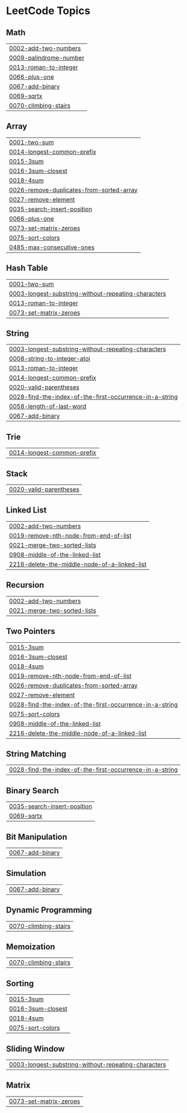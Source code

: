 <!---LeetCode Topics Start-->
# LeetCode Topics
## Math
|  |
| ------- |
| [0002-add-two-numbers](https://github.com/Akhil-vk18/leetcode_Hackerearth/tree/master/0002-add-two-numbers) |
| [0009-palindrome-number](https://github.com/Akhil-vk18/leetcode_Hackerearth/tree/master/0009-palindrome-number) |
| [0013-roman-to-integer](https://github.com/Akhil-vk18/leetcode_Hackerearth/tree/master/0013-roman-to-integer) |
| [0066-plus-one](https://github.com/Akhil-vk18/leetcode_Hackerearth/tree/master/0066-plus-one) |
| [0067-add-binary](https://github.com/Akhil-vk18/leetcode_Hackerearth/tree/master/0067-add-binary) |
| [0069-sqrtx](https://github.com/Akhil-vk18/leetcode_Hackerearth/tree/master/0069-sqrtx) |
| [0070-climbing-stairs](https://github.com/Akhil-vk18/leetcode_Hackerearth/tree/master/0070-climbing-stairs) |
## Array
|  |
| ------- |
| [0001-two-sum](https://github.com/Akhil-vk18/leetcode_Hackerearth/tree/master/0001-two-sum) |
| [0014-longest-common-prefix](https://github.com/Akhil-vk18/leetcode_Hackerearth/tree/master/0014-longest-common-prefix) |
| [0015-3sum](https://github.com/Akhil-vk18/leetcode_Hackerearth/tree/master/0015-3sum) |
| [0016-3sum-closest](https://github.com/Akhil-vk18/leetcode_Hackerearth/tree/master/0016-3sum-closest) |
| [0018-4sum](https://github.com/Akhil-vk18/leetcode_Hackerearth/tree/master/0018-4sum) |
| [0026-remove-duplicates-from-sorted-array](https://github.com/Akhil-vk18/leetcode_Hackerearth/tree/master/0026-remove-duplicates-from-sorted-array) |
| [0027-remove-element](https://github.com/Akhil-vk18/leetcode_Hackerearth/tree/master/0027-remove-element) |
| [0035-search-insert-position](https://github.com/Akhil-vk18/leetcode_Hackerearth/tree/master/0035-search-insert-position) |
| [0066-plus-one](https://github.com/Akhil-vk18/leetcode_Hackerearth/tree/master/0066-plus-one) |
| [0073-set-matrix-zeroes](https://github.com/Akhil-vk18/leetcode_Hackerearth/tree/master/0073-set-matrix-zeroes) |
| [0075-sort-colors](https://github.com/Akhil-vk18/leetcode_Hackerearth/tree/master/0075-sort-colors) |
| [0485-max-consecutive-ones](https://github.com/Akhil-vk18/leetcode_Hackerearth/tree/master/0485-max-consecutive-ones) |
## Hash Table
|  |
| ------- |
| [0001-two-sum](https://github.com/Akhil-vk18/leetcode_Hackerearth/tree/master/0001-two-sum) |
| [0003-longest-substring-without-repeating-characters](https://github.com/Akhil-vk18/leetcode_Hackerearth/tree/master/0003-longest-substring-without-repeating-characters) |
| [0013-roman-to-integer](https://github.com/Akhil-vk18/leetcode_Hackerearth/tree/master/0013-roman-to-integer) |
| [0073-set-matrix-zeroes](https://github.com/Akhil-vk18/leetcode_Hackerearth/tree/master/0073-set-matrix-zeroes) |
## String
|  |
| ------- |
| [0003-longest-substring-without-repeating-characters](https://github.com/Akhil-vk18/leetcode_Hackerearth/tree/master/0003-longest-substring-without-repeating-characters) |
| [0008-string-to-integer-atoi](https://github.com/Akhil-vk18/leetcode_Hackerearth/tree/master/0008-string-to-integer-atoi) |
| [0013-roman-to-integer](https://github.com/Akhil-vk18/leetcode_Hackerearth/tree/master/0013-roman-to-integer) |
| [0014-longest-common-prefix](https://github.com/Akhil-vk18/leetcode_Hackerearth/tree/master/0014-longest-common-prefix) |
| [0020-valid-parentheses](https://github.com/Akhil-vk18/leetcode_Hackerearth/tree/master/0020-valid-parentheses) |
| [0028-find-the-index-of-the-first-occurrence-in-a-string](https://github.com/Akhil-vk18/leetcode_Hackerearth/tree/master/0028-find-the-index-of-the-first-occurrence-in-a-string) |
| [0058-length-of-last-word](https://github.com/Akhil-vk18/leetcode_Hackerearth/tree/master/0058-length-of-last-word) |
| [0067-add-binary](https://github.com/Akhil-vk18/leetcode_Hackerearth/tree/master/0067-add-binary) |
## Trie
|  |
| ------- |
| [0014-longest-common-prefix](https://github.com/Akhil-vk18/leetcode_Hackerearth/tree/master/0014-longest-common-prefix) |
## Stack
|  |
| ------- |
| [0020-valid-parentheses](https://github.com/Akhil-vk18/leetcode_Hackerearth/tree/master/0020-valid-parentheses) |
## Linked List
|  |
| ------- |
| [0002-add-two-numbers](https://github.com/Akhil-vk18/leetcode_Hackerearth/tree/master/0002-add-two-numbers) |
| [0019-remove-nth-node-from-end-of-list](https://github.com/Akhil-vk18/leetcode_Hackerearth/tree/master/0019-remove-nth-node-from-end-of-list) |
| [0021-merge-two-sorted-lists](https://github.com/Akhil-vk18/leetcode_Hackerearth/tree/master/0021-merge-two-sorted-lists) |
| [0908-middle-of-the-linked-list](https://github.com/Akhil-vk18/leetcode_Hackerearth/tree/master/0908-middle-of-the-linked-list) |
| [2216-delete-the-middle-node-of-a-linked-list](https://github.com/Akhil-vk18/leetcode_Hackerearth/tree/master/2216-delete-the-middle-node-of-a-linked-list) |
## Recursion
|  |
| ------- |
| [0002-add-two-numbers](https://github.com/Akhil-vk18/leetcode_Hackerearth/tree/master/0002-add-two-numbers) |
| [0021-merge-two-sorted-lists](https://github.com/Akhil-vk18/leetcode_Hackerearth/tree/master/0021-merge-two-sorted-lists) |
## Two Pointers
|  |
| ------- |
| [0015-3sum](https://github.com/Akhil-vk18/leetcode_Hackerearth/tree/master/0015-3sum) |
| [0016-3sum-closest](https://github.com/Akhil-vk18/leetcode_Hackerearth/tree/master/0016-3sum-closest) |
| [0018-4sum](https://github.com/Akhil-vk18/leetcode_Hackerearth/tree/master/0018-4sum) |
| [0019-remove-nth-node-from-end-of-list](https://github.com/Akhil-vk18/leetcode_Hackerearth/tree/master/0019-remove-nth-node-from-end-of-list) |
| [0026-remove-duplicates-from-sorted-array](https://github.com/Akhil-vk18/leetcode_Hackerearth/tree/master/0026-remove-duplicates-from-sorted-array) |
| [0027-remove-element](https://github.com/Akhil-vk18/leetcode_Hackerearth/tree/master/0027-remove-element) |
| [0028-find-the-index-of-the-first-occurrence-in-a-string](https://github.com/Akhil-vk18/leetcode_Hackerearth/tree/master/0028-find-the-index-of-the-first-occurrence-in-a-string) |
| [0075-sort-colors](https://github.com/Akhil-vk18/leetcode_Hackerearth/tree/master/0075-sort-colors) |
| [0908-middle-of-the-linked-list](https://github.com/Akhil-vk18/leetcode_Hackerearth/tree/master/0908-middle-of-the-linked-list) |
| [2216-delete-the-middle-node-of-a-linked-list](https://github.com/Akhil-vk18/leetcode_Hackerearth/tree/master/2216-delete-the-middle-node-of-a-linked-list) |
## String Matching
|  |
| ------- |
| [0028-find-the-index-of-the-first-occurrence-in-a-string](https://github.com/Akhil-vk18/leetcode_Hackerearth/tree/master/0028-find-the-index-of-the-first-occurrence-in-a-string) |
## Binary Search
|  |
| ------- |
| [0035-search-insert-position](https://github.com/Akhil-vk18/leetcode_Hackerearth/tree/master/0035-search-insert-position) |
| [0069-sqrtx](https://github.com/Akhil-vk18/leetcode_Hackerearth/tree/master/0069-sqrtx) |
## Bit Manipulation
|  |
| ------- |
| [0067-add-binary](https://github.com/Akhil-vk18/leetcode_Hackerearth/tree/master/0067-add-binary) |
## Simulation
|  |
| ------- |
| [0067-add-binary](https://github.com/Akhil-vk18/leetcode_Hackerearth/tree/master/0067-add-binary) |
## Dynamic Programming
|  |
| ------- |
| [0070-climbing-stairs](https://github.com/Akhil-vk18/leetcode_Hackerearth/tree/master/0070-climbing-stairs) |
## Memoization
|  |
| ------- |
| [0070-climbing-stairs](https://github.com/Akhil-vk18/leetcode_Hackerearth/tree/master/0070-climbing-stairs) |
## Sorting
|  |
| ------- |
| [0015-3sum](https://github.com/Akhil-vk18/leetcode_Hackerearth/tree/master/0015-3sum) |
| [0016-3sum-closest](https://github.com/Akhil-vk18/leetcode_Hackerearth/tree/master/0016-3sum-closest) |
| [0018-4sum](https://github.com/Akhil-vk18/leetcode_Hackerearth/tree/master/0018-4sum) |
| [0075-sort-colors](https://github.com/Akhil-vk18/leetcode_Hackerearth/tree/master/0075-sort-colors) |
## Sliding Window
|  |
| ------- |
| [0003-longest-substring-without-repeating-characters](https://github.com/Akhil-vk18/leetcode_Hackerearth/tree/master/0003-longest-substring-without-repeating-characters) |
## Matrix
|  |
| ------- |
| [0073-set-matrix-zeroes](https://github.com/Akhil-vk18/leetcode_Hackerearth/tree/master/0073-set-matrix-zeroes) |
<!---LeetCode Topics End-->
